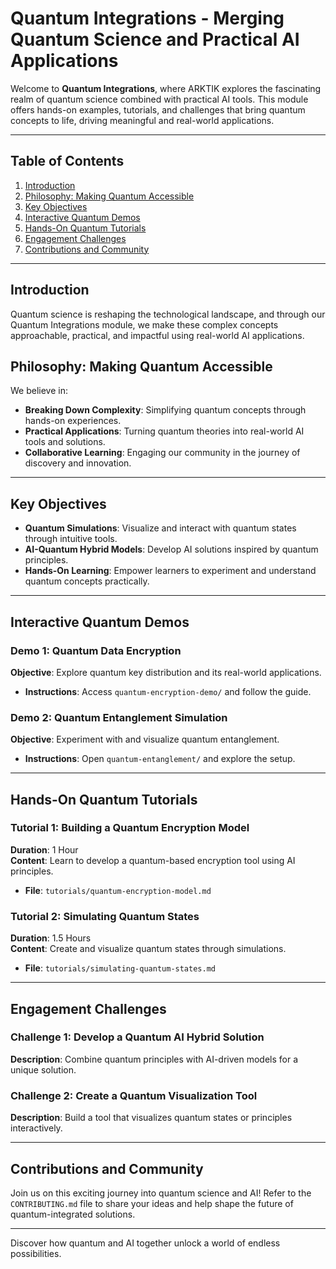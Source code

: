 # Quantum Integrations - Merging Quantum Science and Practical AI Applications

Welcome to **Quantum Integrations**, where ARKTIK explores the fascinating realm of quantum science combined with practical AI tools. This module offers hands-on examples, tutorials, and challenges that bring quantum concepts to life, driving meaningful and real-world applications.

---

## Table of Contents
1. [Introduction](#introduction)
2. [Philosophy: Making Quantum Accessible](#philosophy-making-quantum-accessible)
3. [Key Objectives](#key-objectives)
4. [Interactive Quantum Demos](#interactive-quantum-demos)
5. [Hands-On Quantum Tutorials](#hands-on-quantum-tutorials)
6. [Engagement Challenges](#engagement-challenges)
7. [Contributions and Community](#contributions-and-community)

---

## Introduction

Quantum science is reshaping the technological landscape, and through our Quantum Integrations module, we make these complex concepts approachable, practical, and impactful using real-world AI applications.

## Philosophy: Making Quantum Accessible

We believe in:
- **Breaking Down Complexity**: Simplifying quantum concepts through hands-on experiences.
- **Practical Applications**: Turning quantum theories into real-world AI tools and solutions.
- **Collaborative Learning**: Engaging our community in the journey of discovery and innovation.

---

## Key Objectives

- **Quantum Simulations**: Visualize and interact with quantum states through intuitive tools.
- **AI-Quantum Hybrid Models**: Develop AI solutions inspired by quantum principles.
- **Hands-On Learning**: Empower learners to experiment and understand quantum concepts practically.

---

## Interactive Quantum Demos

### Demo 1: Quantum Data Encryption
**Objective**: Explore quantum key distribution and its real-world applications.
- **Instructions**: Access `quantum-encryption-demo/` and follow the guide.

### Demo 2: Quantum Entanglement Simulation
**Objective**: Experiment with and visualize quantum entanglement.
- **Instructions**: Open `quantum-entanglement/` and explore the setup.

---

## Hands-On Quantum Tutorials

### Tutorial 1: Building a Quantum Encryption Model
**Duration**: 1 Hour  
**Content**: Learn to develop a quantum-based encryption tool using AI principles.  
- **File**: `tutorials/quantum-encryption-model.md`

### Tutorial 2: Simulating Quantum States
**Duration**: 1.5 Hours  
**Content**: Create and visualize quantum states through simulations.  
- **File**: `tutorials/simulating-quantum-states.md`

---

## Engagement Challenges

### Challenge 1: Develop a Quantum AI Hybrid Solution
**Description**: Combine quantum principles with AI-driven models for a unique solution.

### Challenge 2: Create a Quantum Visualization Tool
**Description**: Build a tool that visualizes quantum states or principles interactively.

---

## Contributions and Community

Join us on this exciting journey into quantum science and AI! Refer to the `CONTRIBUTING.md` file to share your ideas and help shape the future of quantum-integrated solutions.

---

Discover how quantum and AI together unlock a world of endless possibilities.
